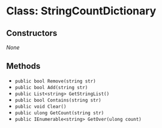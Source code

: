 # Class: StringCountDictionary

## Constructors
_None_

## Methods
- `public bool Remove(string str)`
- `public bool Add(string str)`
- `public List<string> GetStringList()`
- `public bool Contains(string str)`
- `public void Clear()`
- `public ulong GetCount(string str)`
- `public IEnumerable<string> GetOver(ulong count)`
